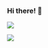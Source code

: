 ### Hi there! 👋
![](https://github-view-count.herokuapp.com/view-count.svg)

![](https://komarev.com/ghpvc/?username=baraklevy20)

<!--
**baraklevy20/baraklevy20** is a ✨ _special_ ✨ repository because its `README.md` (this file) appears on your GitHub profile.

Here are some ideas to get you started:

- 🔭 I’m currently working on ...
- 🌱 I’m currently learning ...
- 👯 I’m looking to collaborate on ...
- 🤔 I’m looking for help with ...
- 💬 Ask me about ...
- 📫 How to reach me: ...
- 😄 Pronouns: ...
- ⚡ Fun fact: ...
-->
